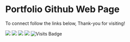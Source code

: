 # Portfolio Github Web Page

To connect follow the links below, Thank-you for visiting!

[<img src="https://img.shields.io/badge/twitter-%231DA1F2.svg?&style=for-the-badge&logo=twitter&logoColor=white" />](https://twitter.com/im_pranavgundla) 
[<img src="https://img.shields.io/badge/linkedin-%230077B5.svg?&style=for-the-badge&logo=linkedin&logoColor=white" />](https://www.linkedin.com/in/pranavswaroopgundla/)
[<img src = "https://img.shields.io/badge/instagram-%23E4405F.svg?&style=for-the-badge&logo=instagram&logoColor=white">](https://www.instagram.com/pranav_swaroop_g/) 
[<img src = "https://img.shields.io/badge/facebook-%231877F2.svg?&style=for-the-badge&logo=facebook&logoColor=white">](https://www.facebook.com/pranav.goud.526/)
![Visits Badge](https://badges.pufler.dev/visits/BioCoderR/BioCoderR.github.io?style=for-the-badge )
<!--START_SECTION:waka-->
<!--END_SECTION:waka-->
